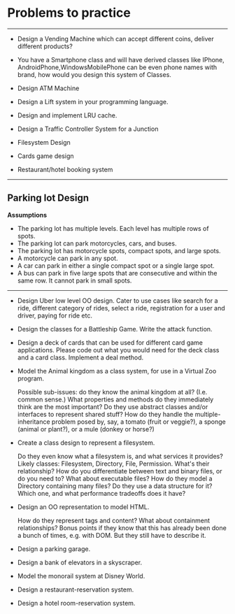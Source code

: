 # Problems to practice
---

- Design a Vending Machine which can accept different coins, deliver different products?

- You have a Smartphone class and will have derived classes like IPhone, AndroidPhone,WindowsMobilePhone can be even phone names with brand, how would you design this system of Classes.

- Design ATM Machine

- Design a Lift system in your programming language.

- Design and implement LRU cache.

- Design a Traffic Controller System for a Junction

-  Filesystem Design

- Cards game design 

- Restaurant/hotel booking system

---

## Parking lot Design

**Assumptions**

- The parking lot has multiple levels. Each level has multiple rows of spots.
- The parking lot can park motorcycles, cars, and buses.
- The parking lot has motorcycle spots, compact spots, and large spots.
- A motorcycle can park in any spot.
- A car can park in either a single compact spot or a single large spot.
- A bus can park in five large spots that are consecutive and within the same row. It cannot park in small spots.

---

- Design Uber low level OO design. Cater to use cases like search for a ride, different category of rides, select a ride, registration for a user and driver, paying for ride etc.

- Design the classes for a Battleship Game. Write the attack function.

- Design a deck of cards that can be used for different card game applications. Please code out what you would need for the deck class and a card class. Implement a deal method.

- Model the Animal kingdom as a class system, for use in a Virtual Zoo program.

	Possible sub-issues: do they know the animal kingdom at all? (I.e. common sense.) What properties and methods do they immediately think are the most important? Do they use abstract classes and/or interfaces to represent shared stuff? How do they handle the multiple-inheritance problem posed by, say, a tomato (fruit or veggie?), a sponge (animal or plant?), or a mule (donkey or horse?)

- Create a class design to represent a filesystem.

	Do they even know what a filesystem is, and what services it provides? Likely classes: Filesystem, Directory, File, Permission. What's their relationship? How do you differentiate between text and binary files, or do you need to? What about executable files? How do they model a Directory containing many files? Do they use a data structure for it? Which one, and what performance tradeoffs does it have?

- Design an OO representation to model HTML.

	How do they represent tags and content? What about containment relationships? Bonus points if they know that this has already been done a bunch of times, e.g. with DOM. But they still have to describe it.
	
- Design a parking garage.
- Design a bank of elevators in a skyscraper.
- Model the monorail system at Disney World.
- Design a restaurant-reservation system.
- Design a hotel room-reservation system.	